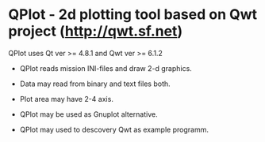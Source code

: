 QPlot - 2d plotting tool based on Qwt project (http://qwt.sf.net)
=================================================================

QPlot uses Qt ver >= 4.8.1 and Qwt ver >= 6.1.2

* QPlot reads mission INI-files and draw 2-d graphics.

* Data may read from binary and text files both.

* Plot area may have 2-4 axis.

* QPlot may be used as Gnuplot alternative.

* QPlot may used to descovery Qwt as example programm.

